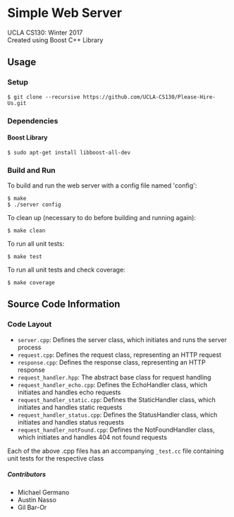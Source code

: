 # Simple Web Server
UCLA CS130: Winter 2017  
Created using Boost C++ Library

## Usage

### Setup

```
$ git clone --recursive https://github.com/UCLA-CS130/Please-Hire-Us.git
```

### Dependencies

#### Boost Library
```
$ sudo apt-get install libboost-all-dev
```

### Build and Run

To build and run the web server with a config file named 'config':

```
$ make
$ ./server config
```

To clean up (necessary to do before building and running again):

```
$ make clean
```

To run all unit tests:

```
$ make test
```

To run all unit tests and check coverage:

```
$ make coverage
```

## Source Code Information

### Code Layout

* `server.cpp`: Defines the server class, which initiates and runs the server process
* `request.cpp`: Defines the request class, representing an HTTP request
* `response.cpp`: Defines the response class, representing an HTTP response
* `request_handler.hpp`: The abstract base class for request handling
* `request_handler_echo.cpp`: Defines the EchoHandler class, which initiates and handles echo requests
* `request_handler_static.cpp`: Defines the StaticHandler class, which initiates and handles static requests
* `request_handler_status.cpp`: Defines the StatusHandler class, which initiates and handles status requests
* `request_handler_notFound.cpp`: Defines the NotFoundHandler class, which initiates and handles 404 not found requests

Each of the above .cpp files has an accompanying `_test.cc` file containing unit tests for the respective class



##### Contributors
 * Michael Germano
 * Austin Nasso
 * Gil Bar-Or

 
